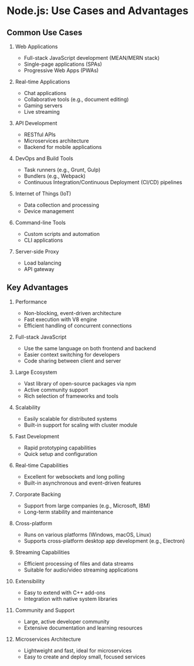 # Node.js: Use Cases and Advantages

## Common Use Cases

1. Web Applications
   - Full-stack JavaScript development (MEAN/MERN stack)
   - Single-page applications (SPAs)
   - Progressive Web Apps (PWAs)

2. Real-time Applications
   - Chat applications
   - Collaborative tools (e.g., document editing)
   - Gaming servers
   - Live streaming

3. API Development
   - RESTful APIs
   - Microservices architecture
   - Backend for mobile applications

4. DevOps and Build Tools
   - Task runners (e.g., Grunt, Gulp)
   - Bundlers (e.g., Webpack)
   - Continuous Integration/Continuous Deployment (CI/CD) pipelines

5. Internet of Things (IoT)
   - Data collection and processing
   - Device management

6. Command-line Tools
   - Custom scripts and automation
   - CLI applications

7. Server-side Proxy
   - Load balancing
   - API gateway

## Key Advantages

1. Performance
   - Non-blocking, event-driven architecture
   - Fast execution with V8 engine
   - Efficient handling of concurrent connections

2. Full-stack JavaScript
   - Use the same language on both frontend and backend
   - Easier context switching for developers
   - Code sharing between client and server

3. Large Ecosystem
   - Vast library of open-source packages via npm
   - Active community support
   - Rich selection of frameworks and tools

4. Scalability
   - Easily scalable for distributed systems
   - Built-in support for scaling with cluster module

5. Fast Development
   - Rapid prototyping capabilities
   - Quick setup and configuration

6. Real-time Capabilities
   - Excellent for websockets and long polling
   - Built-in asynchronous and event-driven features

7. Corporate Backing
   - Support from large companies (e.g., Microsoft, IBM)
   - Long-term stability and maintenance

8. Cross-platform
   - Runs on various platforms (Windows, macOS, Linux)
   - Supports cross-platform desktop app development (e.g., Electron)

9. Streaming Capabilities
   - Efficient processing of files and data streams
   - Suitable for audio/video streaming applications

10. Extensibility
    - Easy to extend with C++ add-ons
    - Integration with native system libraries

11. Community and Support
    - Large, active developer community
    - Extensive documentation and learning resources

12. Microservices Architecture
    - Lightweight and fast, ideal for microservices
    - Easy to create and deploy small, focused services
